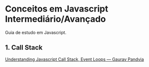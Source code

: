 # Conceitos em Javascript Intermediário/Avançado
Guia de estudo em Javascript.

## 1. Call Stack

[Understanding Javascript Call Stack, Event Loops — Gaurav Pandvia](https://medium.com/@gaurav.pandvia/understanding-javascript-function-executions-tasks-event-loop-call-stack-more-part-1-5683dea1f5ec)
